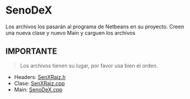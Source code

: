 # SenoDeX
Los archivos los pasarán al programa de Netbeans en su proyecto. Creen una nueva clase y nuevo Main y carguen los archivos

## IMPORTANTE
> Los archivos tienen su lugar, por favor usa bien el orden.

- Headers: [SenXRaiz.h](https://raw.githubusercontent.com/Al3sKa/SenoDeX/main/SenXRaiz.h)
- Clase: [SenXRaiz.cpp](https://raw.githubusercontent.com/Al3sKa/SenoDeX/main/SenXRaiz.cpp)
- Main: [SenoDeX.cpp](https://raw.githubusercontent.com/Al3sKa/SenoDeX/main/SenoDeX.cpp)
